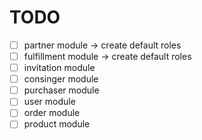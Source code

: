 # TODO

- [ ] partner module -> create default roles
- [ ] fulfillment module -> create default roles
- [ ] invitation module
- [ ] consinger module
- [ ] purchaser module
- [ ] user module
- [ ] order module
- [ ] product module
